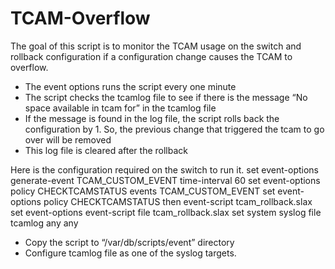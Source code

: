 # TCAM-Overflow

The goal of this script is to monitor the TCAM usage on the switch and rollback configuration if a configuration change causes the TCAM to overflow. 

- The event options runs the script every one minute
- The script checks the tcamlog file to see if there is  the message “No space available in tcam for” in the tcamlog file
- If the message is found in the log file, the script rolls back the configuration by 1. So, the previous change that triggered the tcam to go over will be removed
- This log file is cleared after the rollback

Here is the configuration required on the switch to run it.
set event-options generate-event TCAM_CUSTOM_EVENT time-interval 60
set event-options policy CHECKTCAMSTATUS events TCAM_CUSTOM_EVENT
set event-options policy CHECKTCAMSTATUS then event-script tcam_rollback.slax
set event-options event-script file tcam_rollback.slax
set system syslog file tcamlog any any

 
- Copy the script to “/var/db/scripts/event” directory
- Configure tcamlog file as one of the syslog targets.
